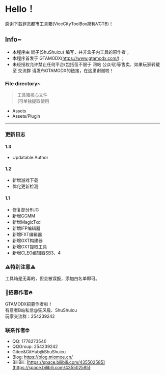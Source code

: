 # Hello！

感谢下载罪恶都市工具箱(ViceCityToolBox简称VCTB)！

## ️Info~
 - 本程序由 鼠子(ShuShuicu) 编写，并非盒子内工具的原作者；
 - 本程序首发于 GTAMODX(https://www.gtamodx.com/) ；
 - 未经授权允许禁止任何平台(包括但不限于 网站 公众号)等售卖，如果玩家转载至 交流群 请发布GTAMODX的链接，在这里谢谢啦！

### File directory~
 > 工具箱核心文件  
 > (可单独提取使用
 - Assets  
 - Assets/Plugin

---

### 更新日志
#### 1.3
 - Updatable Author

#### 1.2
 - 新增游戏下载
 - 优化更新检测
 
#### 1.1
 - 修复部分BUG
 - 新增GGMM
 - 新增MagicTxd
 - 新增IFP编辑器
 - 新增FXT编辑器
 - 新增GXT构建器
 - 新增GXT提取工具
 - 新增CLEO编辑器SB3、4

### ⚠️特别注意⚠️
工具箱是无毒的，但会被误报，添加白名单即可。

### 👏招募作者🔥
GTAMODX招募作者啦！  
有意者B站私信@狂风晨、ShuShuicu  
玩家交流群：254239242 

### 联系作者🤓
 - QQ: 1778273540  
 - QQGroup: 254239242  
 - Gitee&GitHub@ShuShuicu  
 - Blog: [https://blog.miomoe.cn/  ](https://blog.miomoe.cn/)  
 - BiliBili: [https://space.bilibili.com/435502585](https://space.bilibili.com/435502585)  